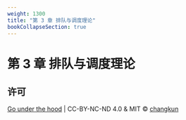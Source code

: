 ```yaml
---
weight: 1300
title: "第 3 章 排队与调度理论"
bookCollapseSection: true
---
```


# 第 3 章 排队与调度理论

<!-- - [3.1 排队理论](./queue.md) -->
<!-- - [3.2 单机调度模型](./single.md) -->
<!-- - [3.3 随机调度模型](./stochastic.md) -->
<!-- - [3.4 工作窃取调度](./theory.md) -->
<!-- - [3.5 中断与抢占](./interrupt.md) -->

## 许可

[Go under the hood](https://github.com/golang-design/under-the-hood) | CC-BY-NC-ND 4.0 & MIT &copy; [changkun](https://changkun.de)

